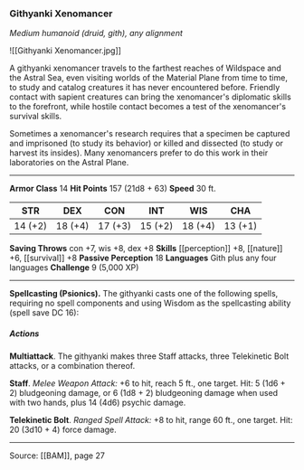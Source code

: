 ### Githyanki Xenomancer
_Medium humanoid (druid, gith), any alignment_

![[Githyanki Xenomancer.jpg]]

A githyanki xenomancer travels to the farthest reaches of Wildspace and the Astral Sea, even visiting worlds of the Material Plane from time to time, to study and catalog creatures it has never encountered before. Friendly contact with sapient creatures can bring the xenomancer's diplomatic skills to the forefront, while hostile contact becomes a test of the xenomancer's survival skills.

Sometimes a xenomancer's research requires that a specimen be captured and imprisoned (to study its behavior) or killed and dissected (to study or harvest its insides). Many xenomancers prefer to do this work in their laboratories on the Astral Plane.




---

**Armor Class** 14
**Hit Points** 157 (21d8 + 63)
**Speed** 30 ft.

| STR     | DEX     | CON     | INT     | WIS     | CHA     |
|---------|---------|---------|---------|---------|---------|
| 14 (+2) | 18 (+4) | 17 (+3) | 15 (+2) | 18 (+4) | 13 (+1) |

**Saving Throws** con +7, wis +8, dex +8
**Skills** [[perception]] +8, [[nature]] +6, [[survival]] +8
**Passive Perception** 18
**Languages** Gith plus any four languages
**Challenge** 9 (5,000 XP)

---

**Spellcasting (Psionics).** The githyanki casts one of the following spells, requiring no spell components and using Wisdom as the spellcasting ability (spell save DC 16):

##### Actions
**Multiattack**. The githyanki makes three Staff attacks, three Telekinetic Bolt attacks, or a combination thereof.

**Staff**. _Melee Weapon Attack:_ +6 to hit, reach 5 ft., one target. Hit: 5 (1d6 + 2) bludgeoning damage, or 6 (1d8 + 2) bludgeoning damage when used with two hands, plus 14 (4d6) psychic damage.

**Telekinetic Bolt**. _Ranged Spell Attack:_ +8 to hit, range 60 ft., one target. Hit: 20 (3d10 + 4) force damage.


---

Source: [[BAM]], page 27